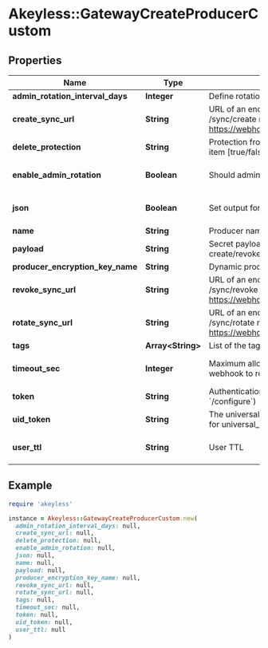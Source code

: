 # Akeyless::GatewayCreateProducerCustom

## Properties

| Name | Type | Description | Notes |
| ---- | ---- | ----------- | ----- |
| **admin_rotation_interval_days** | **Integer** | Define rotation interval in days | [optional] |
| **create_sync_url** | **String** | URL of an endpoint that implements /sync/create method, for example https://webhook.example.com/sync/create |  |
| **delete_protection** | **String** | Protection from accidental deletion of this item [true/false] | [optional] |
| **enable_admin_rotation** | **Boolean** | Should admin credentials be rotated | [optional][default to false] |
| **json** | **Boolean** | Set output format to JSON | [optional][default to false] |
| **name** | **String** | Producer name |  |
| **payload** | **String** | Secret payload to be sent with each create/revoke webhook request | [optional] |
| **producer_encryption_key_name** | **String** | Dynamic producer encryption key | [optional] |
| **revoke_sync_url** | **String** | URL of an endpoint that implements /sync/revoke method, for example https://webhook.example.com/sync/revoke |  |
| **rotate_sync_url** | **String** | URL of an endpoint that implements /sync/rotate method, for example https://webhook.example.com/sync/rotate | [optional] |
| **tags** | **Array&lt;String&gt;** | List of the tags attached to this secret | [optional] |
| **timeout_sec** | **Integer** | Maximum allowed time in seconds for the webhook to return the results | [optional][default to 60] |
| **token** | **String** | Authentication token (see &#x60;/auth&#x60; and &#x60;/configure&#x60;) | [optional] |
| **uid_token** | **String** | The universal identity token, Required only for universal_identity authentication | [optional] |
| **user_ttl** | **String** | User TTL | [optional][default to &#39;60m&#39;] |

## Example

```ruby
require 'akeyless'

instance = Akeyless::GatewayCreateProducerCustom.new(
  admin_rotation_interval_days: null,
  create_sync_url: null,
  delete_protection: null,
  enable_admin_rotation: null,
  json: null,
  name: null,
  payload: null,
  producer_encryption_key_name: null,
  revoke_sync_url: null,
  rotate_sync_url: null,
  tags: null,
  timeout_sec: null,
  token: null,
  uid_token: null,
  user_ttl: null
)
```

